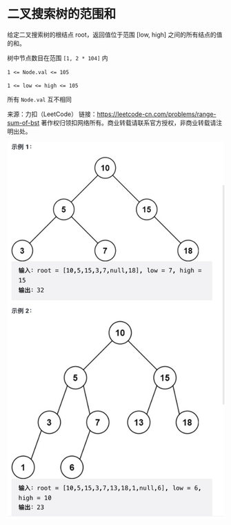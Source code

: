 # 二叉搜索树的范围和

给定二叉搜索树的根结点 root，返回值位于范围 [low, high] 之间的所有结点的值的和。

树中节点数目在范围 `[1, 2 * 104]` 内

`1 <= Node.val <= 105`

`1 <= low <= high <= 105`

所有 `Node.val` 互不相同

来源：力扣（LeetCode）
链接：<https://leetcode-cn.com/problems/range-sum-of-bst>
著作权归领扣网络所有。商业转载请联系官方授权，非商业转载请注明出处。

![image](./img/example.jpg)
